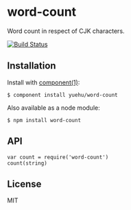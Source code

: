 
# word-count

Word count in respect of CJK characters.

[![Build Status](https://travis-ci.org/yuehu/word-count.png?branch=master)](https://travis-ci.org/yuehu/word-count)

## Installation

Install with [component(1)](http://component.io):

    $ component install yuehu/word-count

Also available as a node module:

    $ npm install word-count

## API

```
var count = require('word-count')
count(string)
```

## License

MIT
